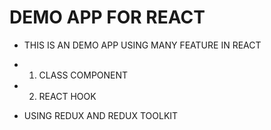 # DEMO APP FOR REACT 

- THIS IS AN DEMO APP USING MANY FEATURE IN REACT 

- 1) CLASS COMPONENT 
- 2) REACT HOOK 

* USING REDUX AND REDUX TOOLKIT 
